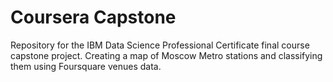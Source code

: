 # Coursera Capstone
Repository for the IBM Data Science Professional Certificate final course capstone project.
Creating a map of Moscow Metro stations and classifying them using Foursquare venues data.
